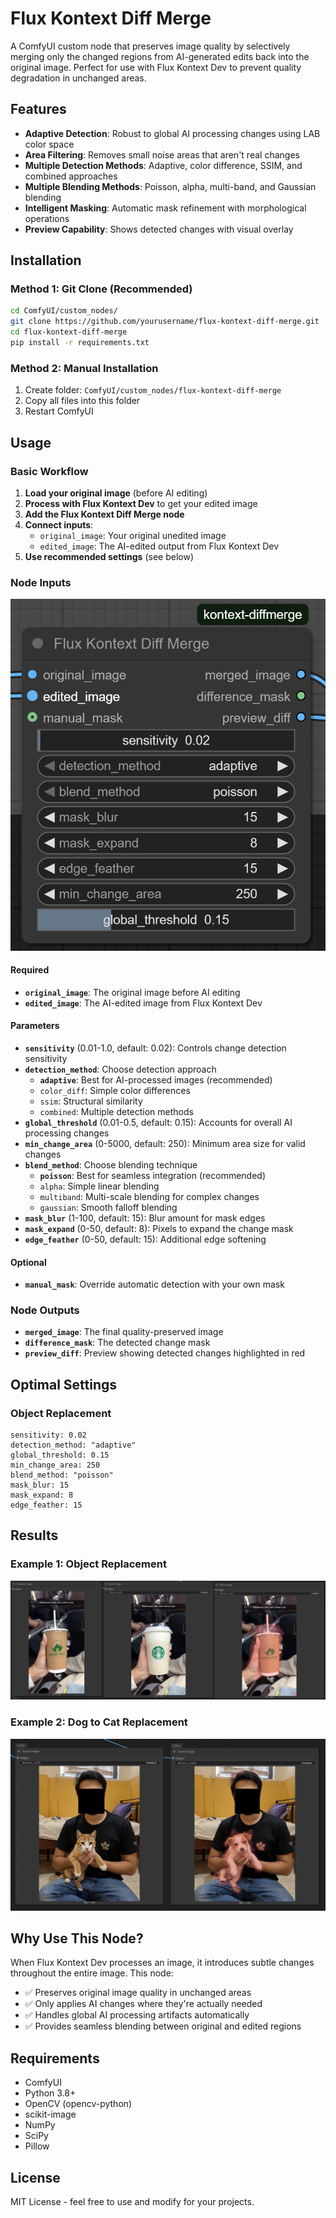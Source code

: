 # Flux Kontext Diff Merge

A ComfyUI custom node that preserves image quality by selectively merging only the changed regions from AI-generated edits back into the original image. Perfect for use with Flux Kontext Dev to prevent quality degradation in unchanged areas.

## Features

- **Adaptive Detection**: Robust to global AI processing changes using LAB color space
- **Area Filtering**: Removes small noise areas that aren't real changes
- **Multiple Detection Methods**: Adaptive, color difference, SSIM, and combined approaches
- **Multiple Blending Methods**: Poisson, alpha, multi-band, and Gaussian blending
- **Intelligent Masking**: Automatic mask refinement with morphological operations
- **Preview Capability**: Shows detected changes with visual overlay

## Installation

### Method 1: Git Clone (Recommended)
```bash
cd ComfyUI/custom_nodes/
git clone https://github.com/yourusername/flux-kontext-diff-merge.git
cd flux-kontext-diff-merge
pip install -r requirements.txt
```

### Method 2: Manual Installation
1. Create folder: `ComfyUI/custom_nodes/flux-kontext-diff-merge`
2. Copy all files into this folder
3. Restart ComfyUI

## Usage

### Basic Workflow
1. **Load your original image** (before AI editing)
2. **Process with Flux Kontext Dev** to get your edited image
3. **Add the Flux Kontext Diff Merge node**
4. **Connect inputs**:
   - `original_image`: Your original unedited image
   - `edited_image`: The AI-edited output from Flux Kontext Dev
5. **Use recommended settings** (see below)

### Node Inputs

![Node Preview](docs/node.png)

#### Required
- **`original_image`**: The original image before AI editing
- **`edited_image`**: The AI-edited image from Flux Kontext Dev

#### Parameters
- **`sensitivity`** (0.01-1.0, default: 0.02): Controls change detection sensitivity
- **`detection_method`**: Choose detection approach
  - **`adaptive`**: Best for AI-processed images (recommended)
  - `color_diff`: Simple color differences
  - `ssim`: Structural similarity
  - `combined`: Multiple detection methods
- **`global_threshold`** (0.01-0.5, default: 0.15): Accounts for overall AI processing changes
- **`min_change_area`** (0-5000, default: 250): Minimum area size for valid changes
- **`blend_method`**: Choose blending technique
  - **`poisson`**: Best for seamless integration (recommended)
  - `alpha`: Simple linear blending
  - `multiband`: Multi-scale blending for complex changes
  - `gaussian`: Smooth falloff blending
- **`mask_blur`** (1-100, default: 15): Blur amount for mask edges
- **`mask_expand`** (0-50, default: 8): Pixels to expand the change mask
- **`edge_feather`** (0-50, default: 15): Additional edge softening

#### Optional
- **`manual_mask`**: Override automatic detection with your own mask

### Node Outputs
- **`merged_image`**: The final quality-preserved image
- **`difference_mask`**: The detected change mask
- **`preview_diff`**: Preview showing detected changes highlighted in red

## Optimal Settings

### Object Replacement
```
sensitivity: 0.02
detection_method: "adaptive"
global_threshold: 0.15
min_change_area: 250
blend_method: "poisson"
mask_blur: 15
mask_expand: 8
edge_feather: 15
```

## Results

### Example 1: Object Replacement
![Before and After Example 1](docs/before%20after.png)

### Example 2: Dog to Cat Replacement
![Before and After Example 2](docs/before%20after%201.png)

## Why Use This Node?

When Flux Kontext Dev processes an image, it introduces subtle changes throughout the entire image. This node:

- ✅ Preserves original image quality in unchanged areas
- ✅ Only applies AI changes where they're actually needed
- ✅ Handles global AI processing artifacts automatically
- ✅ Provides seamless blending between original and edited regions

## Requirements

- ComfyUI
- Python 3.8+
- OpenCV (opencv-python)
- scikit-image
- NumPy
- SciPy
- Pillow

## License

MIT License - feel free to use and modify for your projects. 